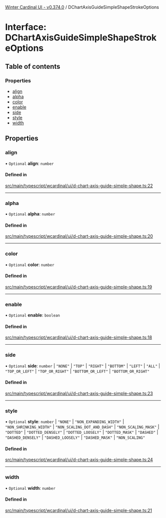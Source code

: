 [Winter Cardinal UI - v0.374.0](../index.md) / DChartAxisGuideSimpleShapeStrokeOptions

# Interface: DChartAxisGuideSimpleShapeStrokeOptions

## Table of contents

### Properties

- [align](DChartAxisGuideSimpleShapeStrokeOptions.md#align)
- [alpha](DChartAxisGuideSimpleShapeStrokeOptions.md#alpha)
- [color](DChartAxisGuideSimpleShapeStrokeOptions.md#color)
- [enable](DChartAxisGuideSimpleShapeStrokeOptions.md#enable)
- [side](DChartAxisGuideSimpleShapeStrokeOptions.md#side)
- [style](DChartAxisGuideSimpleShapeStrokeOptions.md#style)
- [width](DChartAxisGuideSimpleShapeStrokeOptions.md#width)

## Properties

### align

• `Optional` **align**: `number`

#### Defined in

[src/main/typescript/wcardinal/ui/d-chart-axis-guide-simple-shape.ts:22](https://github.com/winter-cardinal/winter-cardinal-ui/blob/v0.310.1/src/main/typescript/wcardinal/ui/d-chart-axis-guide-simple-shape.ts#L22)

___

### alpha

• `Optional` **alpha**: `number`

#### Defined in

[src/main/typescript/wcardinal/ui/d-chart-axis-guide-simple-shape.ts:20](https://github.com/winter-cardinal/winter-cardinal-ui/blob/v0.310.1/src/main/typescript/wcardinal/ui/d-chart-axis-guide-simple-shape.ts#L20)

___

### color

• `Optional` **color**: `number`

#### Defined in

[src/main/typescript/wcardinal/ui/d-chart-axis-guide-simple-shape.ts:19](https://github.com/winter-cardinal/winter-cardinal-ui/blob/v0.310.1/src/main/typescript/wcardinal/ui/d-chart-axis-guide-simple-shape.ts#L19)

___

### enable

• `Optional` **enable**: `boolean`

#### Defined in

[src/main/typescript/wcardinal/ui/d-chart-axis-guide-simple-shape.ts:18](https://github.com/winter-cardinal/winter-cardinal-ui/blob/v0.310.1/src/main/typescript/wcardinal/ui/d-chart-axis-guide-simple-shape.ts#L18)

___

### side

• `Optional` **side**: `number` \| ``"NONE"`` \| ``"TOP"`` \| ``"RIGHT"`` \| ``"BOTTOM"`` \| ``"LEFT"`` \| ``"ALL"`` \| ``"TOP_OR_LEFT"`` \| ``"TOP_OR_RIGHT"`` \| ``"BOTTOM_OR_LEFT"`` \| ``"BOTTOM_OR_RIGHT"``

#### Defined in

[src/main/typescript/wcardinal/ui/d-chart-axis-guide-simple-shape.ts:23](https://github.com/winter-cardinal/winter-cardinal-ui/blob/v0.310.1/src/main/typescript/wcardinal/ui/d-chart-axis-guide-simple-shape.ts#L23)

___

### style

• `Optional` **style**: `number` \| ``"NONE"`` \| ``"NON_EXPANDING_WIDTH"`` \| ``"NON_SHRINKING_WIDTH"`` \| ``"NON_SCALING_DOT_AND_DASH"`` \| ``"NON_SCALING_MASK"`` \| ``"DOTTED"`` \| ``"DOTTED_DENSELY"`` \| ``"DOTTED_LOOSELY"`` \| ``"DOTTED_MASK"`` \| ``"DASHED"`` \| ``"DASHED_DENSELY"`` \| ``"DASHED_LOOSELY"`` \| ``"DASHED_MASK"`` \| ``"NON_SCALING"``

#### Defined in

[src/main/typescript/wcardinal/ui/d-chart-axis-guide-simple-shape.ts:24](https://github.com/winter-cardinal/winter-cardinal-ui/blob/v0.310.1/src/main/typescript/wcardinal/ui/d-chart-axis-guide-simple-shape.ts#L24)

___

### width

• `Optional` **width**: `number`

#### Defined in

[src/main/typescript/wcardinal/ui/d-chart-axis-guide-simple-shape.ts:21](https://github.com/winter-cardinal/winter-cardinal-ui/blob/v0.310.1/src/main/typescript/wcardinal/ui/d-chart-axis-guide-simple-shape.ts#L21)
